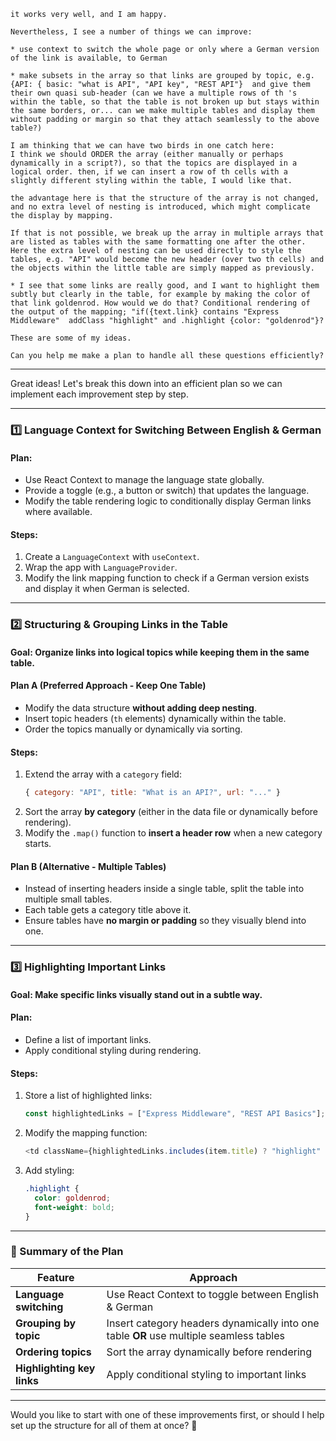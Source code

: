 
    it works very well, and I am happy.

    Nevertheless, I see a number of things we can improve:

    * use context to switch the whole page or only where a German version of the link is available, to German

    * make subsets in the array so that links are grouped by topic, e.g. {API: { basic: "what is API", "API key", "REST API"}  and give them their own quasi sub-header (can we have a multiple rows of th 's within the table, so that the table is not broken up but stays within the same borders, or... can we make multiple tables and display them without padding or margin so that they attach seamlessly to the above table?)

    I am thinking that we can have two birds in one catch here:
    I think we should ORDER the array (either manually or perhaps dynamically in a script?), so that the topics are displayed in a logical order. then, if we can insert a row of th cells with a slightly different styling within the table, I would like that.

    the advantage here is that the structure of the array is not changed, and no extra level of nesting is introduced, which might complicate the display by mapping.

    If that is not possible, we break up the array in multiple arrays that are listed as tables with the same formatting one after the other. Here the extra level of nesting can be used directly to style the tables, e.g. "API" would become the new header (over two th cells) and the objects within the little table are simply mapped as previously.

    * I see that some links are really good, and I want to highlight them subtly but clearly in the table, for example by making the color of that link goldenrod. How would we do that? Conditional rendering of the output of the mapping; "if({text.link} contains "Express Middleware"  addClass "highlight" and .highlight {color: "goldenrod"}? 

    These are some of my ideas.

    Can you help me make a plan to handle all these questions efficiently?

--------------------------------------

Great ideas! Let's break this down into an efficient plan so we can implement each improvement step by step.

---

### **1️⃣ Language Context for Switching Between English & German**
#### **Plan:**
- Use React Context to manage the language state globally.
- Provide a toggle (e.g., a button or switch) that updates the language.
- Modify the table rendering logic to conditionally display German links where available.

#### **Steps:**
1. Create a `LanguageContext` with `useContext`.
2. Wrap the app with `LanguageProvider`.
3. Modify the link mapping function to check if a German version exists and display it when German is selected.

---

### **2️⃣ Structuring & Grouping Links in the Table**
#### **Goal:** Organize links into logical topics while keeping them in the same table.
#### **Plan A (Preferred Approach - Keep One Table)**
- Modify the data structure **without adding deep nesting**.
- Insert topic headers (`th` elements) dynamically within the table.
- Order the topics manually or dynamically via sorting.

#### **Steps:**
1. Extend the array with a `category` field:  
   ```js
   { category: "API", title: "What is an API?", url: "..." }
   ```
2. Sort the array **by category** (either in the data file or dynamically before rendering).
3. Modify the `.map()` function to **insert a header row** when a new category starts.

#### **Plan B (Alternative - Multiple Tables)**
- Instead of inserting headers inside a single table, split the table into multiple small tables.
- Each table gets a category title above it.
- Ensure tables have **no margin or padding** so they visually blend into one.

---

### **3️⃣ Highlighting Important Links**
#### **Goal:** Make specific links visually stand out in a subtle way.
#### **Plan:**
- Define a list of important links.
- Apply conditional styling during rendering.

#### **Steps:**
1. Store a list of highlighted links:
   ```js
   const highlightedLinks = ["Express Middleware", "REST API Basics"];
   ```
2. Modify the mapping function:
   ```js
   <td className={highlightedLinks.includes(item.title) ? "highlight" : ""}>
   ```
3. Add styling:
   ```css
   .highlight {
     color: goldenrod;
     font-weight: bold;
   }
   ```

---

### **📌 Summary of the Plan**
| Feature | Approach |
|---------|----------|
| **Language switching** | Use React Context to toggle between English & German |
| **Grouping by topic** | Insert category headers dynamically into one table **OR** use multiple seamless tables |
| **Ordering topics** | Sort the array dynamically before rendering |
| **Highlighting key links** | Apply conditional styling to important links |

---

Would you like to start with one of these improvements first, or should I help set up the structure for all of them at once? 🚀